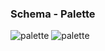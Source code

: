 ### Schema - Palette

![palette](https://gw.alipayobjects.com/zos/antfincdn/x%246L5R%26TMO/1c852274-232f-47d9-9b9f-1bd116b24038.png)
![palette](https://gw.alipayobjects.com/zos/antfincdn/lbtV2K%26ATD/7f4298a6-fc57-4a45-b5d8-4d00dda62bbb.png)
